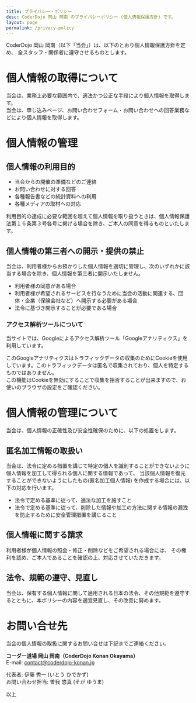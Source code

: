 ```yaml
---
title: プライバシー・ポリシー
desc: CoderDojo 岡山 岡南 のプライバシーポリシー (個人情報保護方針) です。
layout: page
permalink: /privacy-policy
---
```


CoderDojo 岡山 岡南（以下「当会」）は、以下のとおり個人情報保護方針を定め、
全スタッフ・関係者に遵守させるものとします。

# 個人情報の取得について
当会は、業務上必要な範囲内で、適法かつ公正な手段により個人情報を取得します。  
当会は、申し込みページ、お問い合わせフォーム・お問い合わせへの回答業務などにより個人情報を取得します。


# 個人情報の管理

## 個人情報の利用目的
- 当会からの開催の準備などのご連絡
- お問い合わせに対する回答
- 各種報告書などの統計資料への利用
- 各種メディアの取材への対応

利用目的の達成に必要な範囲を超えて個人情報を取り扱うときは、個人情報保護法第１６条第３号各号に掲げる場合を除き、ご本人の同意を得るものといたします。

## 個人情報の第三者への開示・提供の禁止
当会は、利用者様からお預かりした個人情報を適切に管理し、次のいずれかに該当する場合を除き、個人情報を第三者に開示いたしません。

- 利用者様の同意がある場合
- 利用者様が希望されるサービスを行なうために当会の活動に関連する、団体・企業（保険会社など）へ開示する必要がある場合
- 法令に基づき開示することが必要である場合

### アクセス解析ツールについて

当サイトでは、Googleによるアクセス解析ツール「Googleアナリティクス」を利用しています。

このGoogleアナリティクスはトラフィックデータの収集のためにCookieを使用しています。このトラフィックデータは匿名で収集されており、個人を特定するものではありません。  
この機能はCookieを無効にすることで収集を拒否することが出来ますので、お使いのブラウザの設定をご確認ください。

# 個人情報の管理について
当会は、個人情報の正確性及び安全性確保のために、以下の処置をします。

## 匿名加工情報の取扱い
当会は、法令に定める措置を講じて特定の個人を識別することができないように個人情報を加工して得られる個人に関する情報であって、
当該個人情報を復元することができないようにしたもの(匿名加工個人情報) を作成する場合には、以下の対応を行います。

- 法令で定める基準に従って、適法な加工を施すこと
- 法令で定める基準に従って、削除した情報や加工の方法に関する情報の漏洩を防止するために安全管理措置を講じること

## 個人情報に関する請求
利用者様が個人情報の照会・修正・削除などをご希望される場合には、
その権利を認め、ご本人であることを確認の上、対応させていただきます。

## 法令、規範の遵守、見直し
当会は、保有する個人情報に関して適用される日本の法令、その他規範を遵守するとともに、本ポリシーの内容を適宜見直し、その改善に努めます。

# お問い合せ先
当会の個人情報の取扱に関するお問い合せは下記までご連絡ください。

**コーダー道場 岡山 岡南（CoderDojo Konan Okayama）**  
E-mail: [contact@coderdojo-konan.jp](/#contact)

代表者: 伊藤 秀一 (いとう ひでかず)  
お問い合わせ担当: 曽我 悠真 (そが ゆうま)

以上
